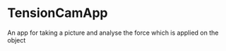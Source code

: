 TensionCamApp
=============

An app for taking a picture and analyse the force which is applied on the object
